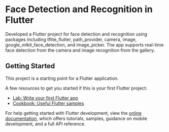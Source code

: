 # Face Detection and Recognition in Flutter

Developed a Flutter project for face detection and recognition using packages including tflite_flutter, path_provider, camera, image, google_mlkit_face_detection, and image_picker. The app supports real-time face detection from the camera and image recognition from the gallery.
## Getting Started

This project is a starting point for a Flutter application.

A few resources to get you started if this is your first Flutter project:

- [Lab: Write your first Flutter app](https://docs.flutter.dev/get-started/codelab)
- [Cookbook: Useful Flutter samples](https://docs.flutter.dev/cookbook)

For help getting started with Flutter development, view the
[online documentation](https://docs.flutter.dev/), which offers tutorials,
samples, guidance on mobile development, and a full API reference.
